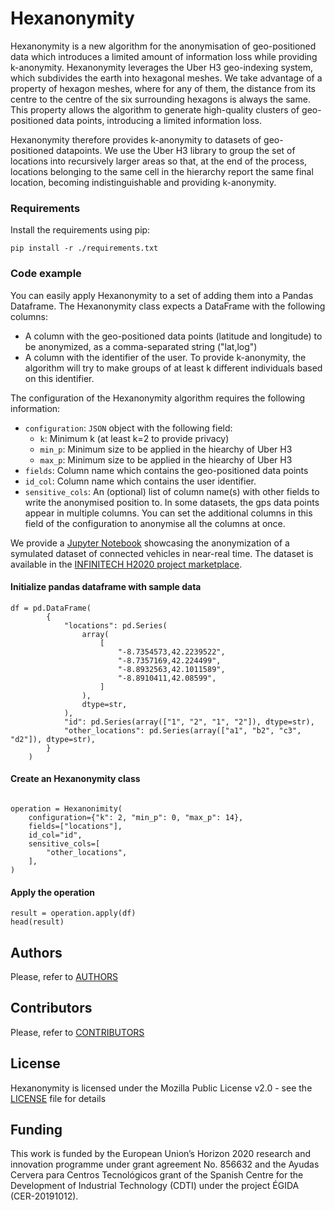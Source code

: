 # Hexanonymity

Hexanonymity is a new algorithm for the anonymisation of geo-positioned data which introduces a limited amount of information loss while providing k-anonymity. Hexanonymity leverages the Uber H3 geo-indexing system, which subdivides the earth into hexagonal meshes. We take advantage of a property of hexagon meshes, where for any of them, the distance from its centre to the centre of the six surrounding hexagons is always the same. This property allows the algorithm to generate high-quality clusters of geo-positioned data points, introducing a limited information loss.

Hexanonymity therefore provides k-anonymity to datasets of geo-positioned datapoints. We use the Uber H3 library to group the set of locations into recursively larger areas so that, at the end of the process, locations belonging to the same cell in the hierarchy report the same final location, becoming indistinguishable and providing k-anonymity. 

### Requirements 

Install the requirements using pip: 

```
pip install -r ./requirements.txt
```

### Code example

You can easily apply Hexanonymity to a set of adding them into a Pandas Dataframe. The Hexanonymity class expects a DataFrame with the following columns: 

- A column with the geo-positioned data points (latitude and longitude) to be anonymized, as a comma-separated string ("lat,log")
- A column with the identifier of the user. To provide k-anonymity, the algorithm will try to make groups of at least k different individuals based on this identifier. 

The configuration of the Hexanonymity algorithm requires the following information: 

- `configuration`: `JSON` object with the following field: 
    - `k`: Minimum k (at least k=2 to provide privacy)
    - `min_p`: Minimum size to be applied in the hiearchy of Uber H3
    - `max_p`: Minimum size to be applied in the hiearchy of Uber H3
- `fields`: Column name which contains the geo-positioned data points
- `id_col`: Column name which contains the user identifier. 
- `sensitive_cols`: An (optional) list of column name(s) with other fields to write the anonymised position to. In some datasets, the gps data points appear in multiple columns. You can set the additional columns in this field of the configuration to anonymise all the columns at once. 


We provide a [Jupyter Notebook](Hexanonymity.ipynb) showcasing the anonymization of a symulated dataset of connected vehicles in near-real time. The dataset is available in the [INFINITECH H2020 project marketplace](https://marketplace.infinitech-h2020.eu/assets/sumo-vigo-vehicles-sample).

#### Initialize pandas dataframe with sample data
```
df = pd.DataFrame(
        {
            "locations": pd.Series(
                array(
                    [
                        "-8.7354573,42.2239522",
                        "-8.7357169,42.224499",
                        "-8.8932563,42.1011589",
                        "-8.8910411,42.08599",
                    ]
                ),
                dtype=str,
            ),
            "id": pd.Series(array(["1", "2", "1", "2"]), dtype=str),
            "other_locations": pd.Series(array(["a1", "b2", "c3", "d2"]), dtype=str),
        }
    )
```

#### Create an Hexanonymity class

```

operation = Hexanonimity(
    configuration={"k": 2, "min_p": 0, "max_p": 14},
    fields=["locations"],
    id_col="id",
    sensitive_cols=[
        "other_locations",
    ],
)
```

#### Apply the operation
```
result = operation.apply(df)
head(result)
```

## Authors
Please, refer to [AUTHORS](AUTHORS)

## Contributors
Please, refer to [CONTRIBUTORS](CONTRIBUTORS)

## License
Hexanonymity is licensed under the Mozilla Public License v2.0 - see the [LICENSE](LICENSE) file for details

## Funding
This work is funded by the European Union’s Horizon 2020 research and innovation programme under grant agreement No. 856632 and the Ayudas Cervera para Centros Tecnológicos grant of the Spanish Centre for the Development of Industrial Technology (CDTI) under the project ÉGIDA (CER-20191012).
